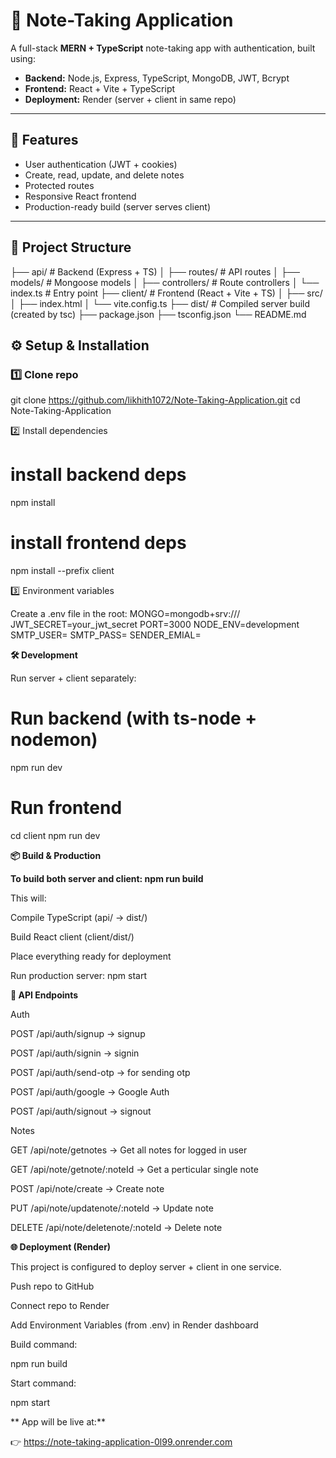 # 📝 Note-Taking Application

A full-stack **MERN + TypeScript** note-taking app with authentication, built using:

- **Backend:** Node.js, Express, TypeScript, MongoDB, JWT, Bcrypt  
- **Frontend:** React + Vite + TypeScript  
- **Deployment:** Render (server + client in same repo)

---

## 🚀 Features
- User authentication (JWT + cookies)
- Create, read, update, and delete notes
- Protected routes
- Responsive React frontend
- Production-ready build (server serves client)

---

## 📂 Project Structure

├── api/ # Backend (Express + TS)
│ ├── routes/ # API routes
│ ├── models/ # Mongoose models
│ ├── controllers/ # Route controllers
│ └── index.ts # Entry point
├── client/ # Frontend (React + Vite + TS)
│ ├── src/
│ ├── index.html
│ └── vite.config.ts
├── dist/ # Compiled server build (created by tsc)
├── package.json
├── tsconfig.json
└── README.md



## ⚙️ Setup & Installation

### 1️⃣ Clone repo

git clone https://github.com/likhith1072/Note-Taking-Application.git
cd Note-Taking-Application

2️⃣ Install dependencies

# install backend deps
npm install

# install frontend deps
npm install --prefix client

3️⃣ Environment variables

Create a .env file in the root:
MONGO=mongodb+srv://<your-cluster>/<dbname>
JWT_SECRET=your_jwt_secret
PORT=3000
NODE_ENV=development
SMTP_USER=<your smtp user >
SMTP_PASS=<your smtp password>
SENDER_EMIAL=<your email>

**🛠️ Development**

Run server + client separately:

# Run backend (with ts-node + nodemon)
npm run dev

# Run frontend
cd client
npm run dev

**📦 Build & Production**

**To build both server and client:
npm run build**

This will:

Compile TypeScript (api/ → dist/)

Build React client (client/dist/)

Place everything ready for deployment

Run production server:
npm start

**🔗 API Endpoints**

Auth

POST /api/auth/signup → signup

POST /api/auth/signin → signin

POST /api/auth/send-otp → for sending otp

POST /api/auth/google → Google Auth

POST /api/auth/signout → signout



Notes

GET /api/note/getnotes → Get all notes for logged in user

GET /api/note/getnote/:noteId → Get a perticular single note 

POST /api/note/create → Create note

PUT /api/note/updatenote/:noteId → Update note

DELETE /api/note/deletenote/:noteId → Delete note

**🌐 Deployment (Render)**

This project is configured to deploy server + client in one service.

Push repo to GitHub

Connect repo to Render

Add Environment Variables (from .env) in Render dashboard

Build command:

npm run build

Start command:

npm start

** App will be live at:**

👉 https://note-taking-application-0l99.onrender.com




